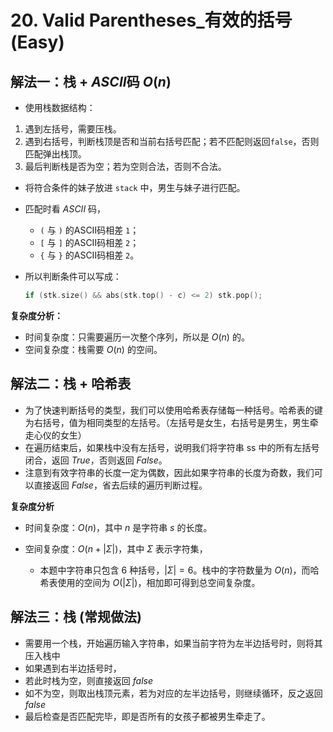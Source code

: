 # 20. Valid Parentheses_有效的括号 (Easy)

## 解法一：栈 + $ASCII$码 $O(n)$

- 使用栈数据结构：

1. 遇到左括号，需要压栈。
2. 遇到右括号，判断栈顶是否和当前右括号匹配；若不匹配则返回`false`，否则匹配弹出栈顶。
3. 最后判断栈是否为空；若为空则合法，否则不合法。

- 将符合条件的妹子放进 `stack` 中，男生与妹子进行匹配。

- 匹配时看 $ASCII$ 码，
  - `(` 与 `)` 的ASCII码相差 `1`；
  - `[` 与 `]` 的ASCII码相差 `2`；
  - `{` 与 `}` 的ASCII码相差 `2`。

- 所以判断条件可以写成：

    ```cpp
    if (stk.size() && abs(stk.top() - c) <= 2) stk.pop();
    ```
**复杂度分析：**

- 时间复杂度：只需要遍历一次整个序列，所以是 $O(n)$ 的。
- 空间复杂度：栈需要 $O(n)$ 的空间。

## 解法二：栈 + 哈希表

- 为了快速判断括号的类型，我们可以使用哈希表存储每一种括号。哈希表的键为右括号，值为相同类型的左括号。（左括号是女生，右括号是男生，男生牵走心仪的女生）
- 在遍历结束后，如果栈中没有左括号，说明我们将字符串 ss 中的所有左括号闭合，返回 $True$，否则返回 $False$。
- 注意到有效字符串的长度一定为偶数，因此如果字符串的长度为奇数，我们可以直接返回 $False$，省去后续的遍历判断过程。

**复杂度分析**

- 时间复杂度：$O(n)$，其中 $n$ 是字符串 $s$ 的长度。

- 空间复杂度：$O(n + |\Sigma|)$，其中 $\Sigma$ 表示字符集，
  - 本题中字符串只包含 $6$ 种括号，$|\Sigma| = 6$。栈中的字符数量为 $O(n)$，而哈希表使用的空间为 $O(|\Sigma|)$，相加即可得到总空间复杂度。


## 解法三：栈 (常规做法)

- 需要用一个栈，开始遍历输入字符串，如果当前字符为左半边括号时，则将其压入栈中
- 如果遇到右半边括号时，
- 若此时栈为空，则直接返回 $false$
- 如不为空，则取出栈顶元素，若为对应的左半边括号，则继续循环，反之返回 $false$
- 最后检查是否匹配完毕，即是否所有的女孩子都被男生牵走了。


